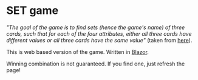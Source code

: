 # SET game

*"The goal of the game is to find sets (hence the game's name) of three cards, such that for each of the four attributes, either all three cards have different values or all three cards have the same value"*
(taken from [here](https://brilliant.org/wiki/set-game/)).

This is web based version of the game. Written in [Blazor](https://dotnet.microsoft.com/apps/aspnet/web-apps/blazor).

Winning combination is not guaranteed. If you find one, just refresh the page!
